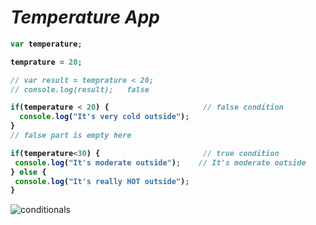 # _Temperature App_
<b>

```javascript
var temperature;

temprature = 20;

// var result = temprature < 20;
// console.log(result);   false

if(temperature < 20) {                     // false condition
  console.log("It's very cold outside");
}
// false part is empty here

if(temperature<30) {                       // true condition
 console.log("It's moderate outside");    // It's moderate outside
} else {
 console.log("It's really HOT outside");
}
```
</b>

![conditionals](https://user-images.githubusercontent.com/91872149/216775173-fc3512a8-330c-4b71-a9bb-7dd5d491a220.png)



